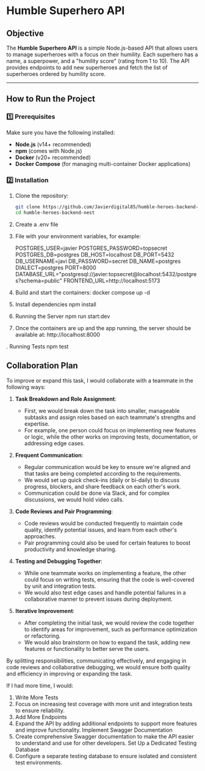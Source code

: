 # Humble Superhero API

## Objective

The **Humble Superhero API** is a simple Node.js-based API that allows users to manage superheroes with a focus on their humility. Each superhero has a name, a superpower, and a "humility score" (rating from 1 to 10). The API provides endpoints to add new superheroes and fetch the list of superheroes ordered by humility score.

---

## How to Run the Project

### 1️⃣ Prerequisites

Make sure you have the following installed:

- **Node.js** (v14+ recommended)
- **npm** (comes with Node.js)
- **Docker** (v20+ recommended)
- **Docker Compose** (for managing multi-container Docker applications)

### 2️⃣ Installation

1. Clone the repository:

   ```bash
   git clone https://github.com/Javierdigital85/humble-heroes-backend-nest
   cd humble-heroes-backend-nest

   ```

2. Create a .env file

3. File with your environment variables, for example:

   POSTGRES_USER=javier
   POSTGRES_PASSWORD=topsecret
   POSTGRES_DB=postgres
   DB_HOST=localhost
   DB_PORT=5432
   DB_USERNAME=javi
   DB_PASSWORD=secret
   DB_NAME=postgres
   DIALECT=postgres
   PORT=8000
   DATABASE_URL="postgresql://javier:topsecret@localhost:5432/postgres?schema=public"
   FRONTEND_URL=http://localhost:5173

4. Build and start the containers:
   docker compose up -d

5. Install dependencies
   npm install

6. Running the Server
   npm run start:dev

7. Once the containers are up and the app running, the server should be available at:
   http://localhost:8000

. Running Tests
npm test

## Collaboration Plan

To improve or expand this task, I would collaborate with a teammate in the following ways:

1. **Task Breakdown and Role Assignment**:

   - First, we would break down the task into smaller, manageable subtasks and assign roles based on each teammate's strengths and expertise.
   - For example, one person could focus on implementing new features or logic, while the other works on improving tests, documentation, or addressing edge cases.

2. **Frequent Communication**:

   - Regular communication would be key to ensure we're aligned and that tasks are being completed according to the requirements.
   - We would set up quick check-ins (daily or bi-daily) to discuss progress, blockers, and share feedback on each other's work.
   - Communication could be done via Slack, and for complex discussions, we would hold video calls.

3. **Code Reviews and Pair Programming**:

   - Code reviews would be conducted frequently to maintain code quality, identify potential issues, and learn from each other's approaches.
   - Pair programming could also be used for certain features to boost productivity and knowledge sharing.

4. **Testing and Debugging Together**:

   - While one teammate works on implementing a feature, the other could focus on writing tests, ensuring that the code is well-covered by unit and integration tests.
   - We would also test edge cases and handle potential failures in a collaborative manner to prevent issues during deployment.

5. **Iterative Improvement**:
   - After completing the initial task, we would review the code together to identify areas for improvement, such as performance optimization or refactoring.
   - We would also brainstorm on how to expand the task, adding new features or functionality to better serve the users.

By splitting responsibilities, communicating effectively, and engaging in code reviews and collaborative debugging, we would ensure both quality and efficiency in improving or expanding the task.

If I had more time, I would:

1. Write More Tests
2. Focus on increasing test coverage with more unit and integration tests to ensure reliability.
3. Add More Endpoints
4. Expand the API by adding additional endpoints to support more features and improve functionality.
   Implement Swagger Documentation
5. Create comprehensive Swagger documentation to make the API easier to understand and use for other developers.
   Set Up a Dedicated Testing Database
6. Configure a separate testing database to ensure isolated and consistent test environments.
